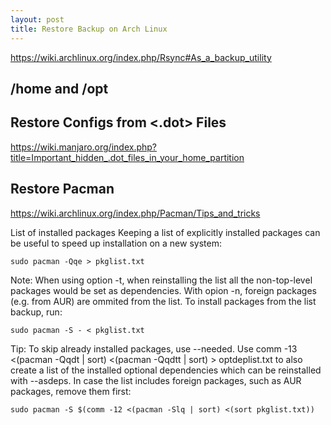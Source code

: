 ```yaml
---
layout: post
title: Restore Backup on Arch Linux
---
```


https://wiki.archlinux.org/index.php/Rsync#As_a_backup_utility

## /home and /opt

## Restore Configs from <.dot> Files
https://wiki.manjaro.org/index.php?title=Important_hidden_.dot_files_in_your_home_partition


## Restore Pacman
https://wiki.archlinux.org/index.php/Pacman/Tips_and_tricks

List of installed packages
Keeping a list of explicitly installed packages can be useful to speed up installation on a new system:

    sudo pacman -Qqe > pkglist.txt
    
Note: When using option -t, when reinstalling the list all the non-top-level packages would be set as dependencies. With opion -n, foreign packages (e.g. from AUR) are ommited from the list.
To install packages from the list backup, run:

    sudo pacman -S - < pkglist.txt

Tip:
To skip already installed packages, use --needed.
Use comm -13 <(pacman -Qqdt | sort) <(pacman -Qqdtt | sort) > optdeplist.txt to also create a list of the installed optional dependencies which can be reinstalled with --asdeps.
In case the list includes foreign packages, such as AUR packages, remove them first:

    sudo pacman -S $(comm -12 <(pacman -Slq | sort) <(sort pkglist.txt))